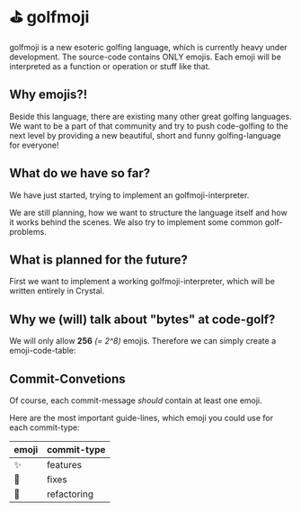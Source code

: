 # ⛳️ golfmoji
golfmoji is a new esoteric golfing language, which is currently heavy under development. The source-code contains ONLY emojis. Each emoji will be interpreted as a function or operation or stuff like that.

## Why emojis?!
Beside this language, there are existing many other great golfing languages.
We want to be a part of that community and try to push code-golfing to the next level by providing a new beautiful, short and funny golfing-language for everyone!

## What do we have so far?
We have just started, trying to implement an golfmoji-interpreter.

We are still planning, how we want to structure the language itself and how it works behind the scenes.
We also try to implement some common golf-problems.

## What is planned for the future?
First we want to implement a working golfmoji-interpreter, which will be written entirely in Crystal.

## Why we (will) talk about "bytes" at code-golf?

We will only allow **256** *(= 2^8)* emojis.
Therefore we can simply create a emoji-code-table:

## Commit-Convetions
Of course, each commit-message *should* contain at least one emoji. 

Here are the most important guide-lines, which emoji you could use for each commit-type:

| emoji | commit-type |
|-------|-------------|
| ✨ | features |
| 🐛 | fixes     |
| 🔨 | refactoring |
